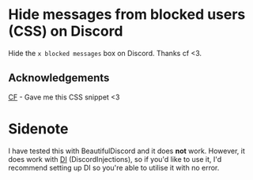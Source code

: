 # Hide messages from blocked users (CSS) on Discord
Hide the `x blocked messages` box on Discord. Thanks cf &lt;3.

## Acknowledgements
[CF](https://github.com/CFTheMaster) - Gave me this CSS snippet <3

# Sidenote
I have tested this with BeautifulDiscord and it does **not** work. However, it does work with [DI](https://github.com/DiscordInjections/DiscordInjections) (DiscordInjections), so if you'd like to use it, I'd recommend setting up DI so you're able to utilise it with no error.
